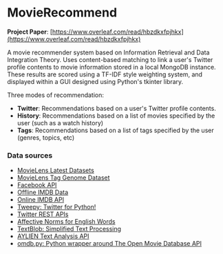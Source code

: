 # MovieRecommend
**Project Paper**: [https://www.overleaf.com/read/hbzdkxfpjhkx](https://www.overleaf.com/read/hbzdkxfpjhkx)

A movie recommender system based on Information Retrieval and Data Integration Theory. Uses content-based matching to link a user's Twitter profile contents to movie information stored in a local MongoDB instance. These results are scored using a TF-IDF style weighting system, and displayed within a GUI designed using Python's tkinter library.

Three modes of recommendation:
- **Twitter**: Recommendations based on a user's Twitter profile contents.
- **History**: Recommendations based on a list of movies specified by the user (such as a watch history)
- **Tags**: Recommendations based on a list of tags specified by the user (genres, topics, etc)

### Data sources
- [MovieLens Latest Datasets](http://grouplens.org/datasets/movielens/latest/)
- [MovieLens Tag Genome Dataset](http://grouplens.org/datasets/movielens/tag-genome/)
- [Facebook API](https://developers.facebook.com/docs/graph-api/)
- [Offline IMDB Data](http://www.imdb.com/interfaces)
- [Online IMDB API](http://www.omdbapi.com/)
- [Tweepy: Twitter for Python!](https://github.com/tweepy/tweepy)
- [Twitter REST APIs](https://dev.twitter.com/rest/public)
- [Affective Norms for English Words](http://www.uvm.edu/~pdodds/teaching/courses/2009-08UVM-300/docs/others/everything/bradley1999a.pdf)
- [TextBlob: Simplified Text Processing](https://github.com/sloria/TextBlob)
- [AYLIEN Text Analysis API](http://aylien.com/)
- [omdb.py: Python wrapper around The Open Movie Database API](https://github.com/dgilland/omdb.py)
